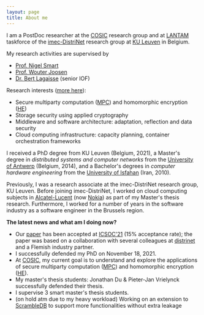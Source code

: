 ```yaml
---
layout: page
title: About me
---
```


I am a PostDoc researcher at the [COSIC][cosic] research group and at [LANTAM][lantam] taskforce of the [imec-DistriNet][distrinet] research group at [KU Leuven][kul] in Belgium. 


My research activities are supervised by 
- [Prof. Nigel Smart][ns]
- [Prof. Wouter Joosen][wj]
- [Dr. Bert Lagaisse][bl] (senior IOF)


Research interests ([more here][research]):
- Secure multiparty computation ([MPC][mpc]) and homomorphic encryption ([HE][he])
- Storage security using applied cryptography 
- Middleware and software architecture: adaptation, reflection and data security
- Cloud computing infrastructure: capacity planning, container orchestration frameworks


I received a PhD degree from KU Leuven (Belgium, 2021), a Master's degree in _distributed systems and computer networks_ from the [University of Antwerp][ua] (Belgium, 2014), and a Bachelor's degrees in _computer hardware engineering_ from the [University of Isfahan][ui] (Iran, 2010). 

Previously, I was a research associate at the imec-DistriNet research group, KU Leuven. Before joining imec-DistriNet, I worked on cloud computing subjects in [Alcatel-Lucent][alcatel] (now [Nokia][nokia]) as part of my Master's thesis research. Furthermore, I worked for a number of years in the software industry as a software engineer in the Brussels region.

__The latest news and what am I doing now?__
- Our [paper][icsocpaper] has been accepted at [ICSOC'21][icsoc] (15% acceptance rate); the paper was based on a collaboration with several colleagues at [distrinet][distrinet] and a Flemish industry partner.
- I successfully defended my PhD on November 18, 2021.
- At [COSIC][cosic], my current goal is to understand and explore the applications of secure multiparty computation ([MPC][mpc]) and homomorphic encryption ([HE][he]).
- My master's thesis students: Jonathan Du & Pieter-Jan Vrielynck successfully defended their thesis.
- I supervise 3 smart master's thesis students.
- (on hold atm due to my heavy workload) Working on an extension to [ScrambleDB][scrambledb] to support more functionalities without extra leakage

[ns]:https://homes.esat.kuleuven.be/~nsmart/
[icsoc]: http://www.icsoc.org/
[he]: https://en.wikipedia.org/wiki/Homomorphic_encryption
[mpc]: https://en.wikipedia.org/wiki/Secure_multi-party_computation
[cosic]:https://www.esat.kuleuven.be/cosic/
[lantam]: https://distrinet.cs.kuleuven.be/research/
[distrinet]: https://distrinet.cs.kuleuven.be
[kul]: https://kuleuven.be
[wj]: https://distrinet.cs.kuleuven.be/people/WouterJoosen
[bl]: https://distrinet.cs.kuleuven.be/people/BertLagaisse
[nokia]: https://www.nokia.com/nl_int/
[alcatel]: https://en.wikipedia.org/wiki/Alcatel-Lucent
[ua]: https://www.uantwerpen.be/en/
[ui]: https://ui.ac.ir/EN
[research]:research
[scrambledb]: https://petsymposium.org/2019/files/papers/issue3/popets-2019-0048.pdf
[icsocpaper]: https://link.springer.com/chapter/10.1007%2F978-3-030-91431-8_13